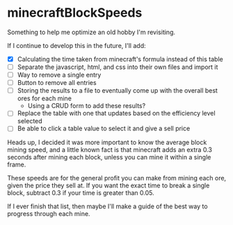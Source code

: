 # minecraftBlockSpeeds
Something to help me optimize an old hobby I'm revisiting. 

If I continue to develop this in the future, I'll add:
 - [x] Calculating the time taken from minecraft's formula instead of this table
 - [ ] Separate the javascript, html, and css into their own files and import it
 - [ ] Way to remove a single entry
 - [ ] Button to remove all entries
 - [ ] Storing the results to a file to eventually come up with the overall best ores for each mine
      - Using a CRUD form to add these results?
 - [ ] Replace the table with one that updates based on the efficiency level selected
 - [ ] Be able to click a table value to select it and give a sell price

Heads up, I decided it was more important to know the 
average block mining speed, and a little known fact is 
that minecraft adds an extra 0.3 seconds after mining 
each block, unless you can mine it within a single frame.

These speeds are for the general profit you can make from
mining each ore, given the price they sell at. If you want
the exact time to break a single block, subtract 0.3 if your
time is greater than 0.05.

If I ever finish that list, then maybe I'll make a guide of the best way to progress through each mine.
